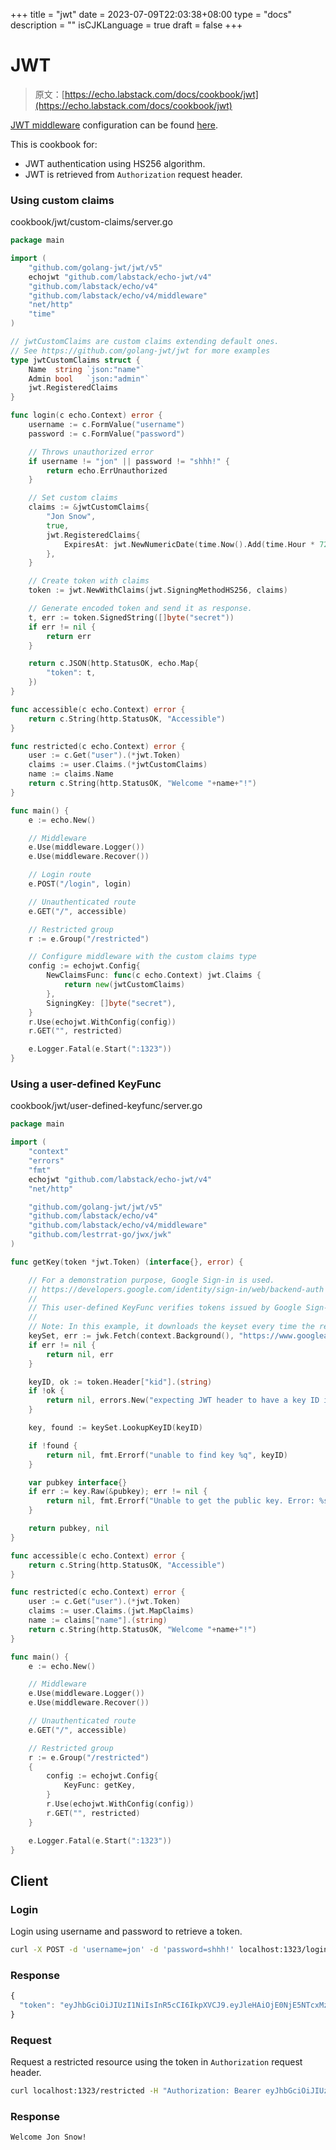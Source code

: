 +++
title = "jwt"
date = 2023-07-09T22:03:38+08:00
type = "docs"
description = ""
isCJKLanguage = true
draft = false
+++

# JWT

> 原文：[https://echo.labstack.com/docs/cookbook/jwt](https://echo.labstack.com/docs/cookbook/jwt)

[JWT middleware](https://echo.labstack.com/docs/middleware/jwt) configuration can be found [here](https://echo.labstack.com/docs/middleware/jwt#configuration).

This is cookbook for:

- JWT authentication using HS256 algorithm.
- JWT is retrieved from `Authorization` request header.

### Using custom claims

cookbook/jwt/custom-claims/server.go

```go
package main

import (
	"github.com/golang-jwt/jwt/v5"
	echojwt "github.com/labstack/echo-jwt/v4"
	"github.com/labstack/echo/v4"
	"github.com/labstack/echo/v4/middleware"
	"net/http"
	"time"
)

// jwtCustomClaims are custom claims extending default ones.
// See https://github.com/golang-jwt/jwt for more examples
type jwtCustomClaims struct {
	Name  string `json:"name"`
	Admin bool   `json:"admin"`
	jwt.RegisteredClaims
}

func login(c echo.Context) error {
	username := c.FormValue("username")
	password := c.FormValue("password")

	// Throws unauthorized error
	if username != "jon" || password != "shhh!" {
		return echo.ErrUnauthorized
	}

	// Set custom claims
	claims := &jwtCustomClaims{
		"Jon Snow",
		true,
		jwt.RegisteredClaims{
			ExpiresAt: jwt.NewNumericDate(time.Now().Add(time.Hour * 72)),
		},
	}

	// Create token with claims
	token := jwt.NewWithClaims(jwt.SigningMethodHS256, claims)

	// Generate encoded token and send it as response.
	t, err := token.SignedString([]byte("secret"))
	if err != nil {
		return err
	}

	return c.JSON(http.StatusOK, echo.Map{
		"token": t,
	})
}

func accessible(c echo.Context) error {
	return c.String(http.StatusOK, "Accessible")
}

func restricted(c echo.Context) error {
	user := c.Get("user").(*jwt.Token)
	claims := user.Claims.(*jwtCustomClaims)
	name := claims.Name
	return c.String(http.StatusOK, "Welcome "+name+"!")
}

func main() {
	e := echo.New()

	// Middleware
	e.Use(middleware.Logger())
	e.Use(middleware.Recover())

	// Login route
	e.POST("/login", login)

	// Unauthenticated route
	e.GET("/", accessible)

	// Restricted group
	r := e.Group("/restricted")

	// Configure middleware with the custom claims type
	config := echojwt.Config{
		NewClaimsFunc: func(c echo.Context) jwt.Claims {
			return new(jwtCustomClaims)
		},
		SigningKey: []byte("secret"),
	}
	r.Use(echojwt.WithConfig(config))
	r.GET("", restricted)

	e.Logger.Fatal(e.Start(":1323"))
}
```



### Using a user-defined KeyFunc

cookbook/jwt/user-defined-keyfunc/server.go

```go
package main

import (
	"context"
	"errors"
	"fmt"
	echojwt "github.com/labstack/echo-jwt/v4"
	"net/http"

	"github.com/golang-jwt/jwt/v5"
	"github.com/labstack/echo/v4"
	"github.com/labstack/echo/v4/middleware"
	"github.com/lestrrat-go/jwx/jwk"
)

func getKey(token *jwt.Token) (interface{}, error) {

	// For a demonstration purpose, Google Sign-in is used.
	// https://developers.google.com/identity/sign-in/web/backend-auth
	//
	// This user-defined KeyFunc verifies tokens issued by Google Sign-In.
	//
	// Note: In this example, it downloads the keyset every time the restricted route is accessed.
	keySet, err := jwk.Fetch(context.Background(), "https://www.googleapis.com/oauth2/v3/certs")
	if err != nil {
		return nil, err
	}

	keyID, ok := token.Header["kid"].(string)
	if !ok {
		return nil, errors.New("expecting JWT header to have a key ID in the kid field")
	}

	key, found := keySet.LookupKeyID(keyID)

	if !found {
		return nil, fmt.Errorf("unable to find key %q", keyID)
	}

	var pubkey interface{}
	if err := key.Raw(&pubkey); err != nil {
		return nil, fmt.Errorf("Unable to get the public key. Error: %s", err.Error())
	}

	return pubkey, nil
}

func accessible(c echo.Context) error {
	return c.String(http.StatusOK, "Accessible")
}

func restricted(c echo.Context) error {
	user := c.Get("user").(*jwt.Token)
	claims := user.Claims.(jwt.MapClaims)
	name := claims["name"].(string)
	return c.String(http.StatusOK, "Welcome "+name+"!")
}

func main() {
	e := echo.New()

	// Middleware
	e.Use(middleware.Logger())
	e.Use(middleware.Recover())

	// Unauthenticated route
	e.GET("/", accessible)

	// Restricted group
	r := e.Group("/restricted")
	{
		config := echojwt.Config{
			KeyFunc: getKey,
		}
		r.Use(echojwt.WithConfig(config))
		r.GET("", restricted)
	}

	e.Logger.Fatal(e.Start(":1323"))
}
```



## Client

### Login

Login using username and password to retrieve a token.

```sh
curl -X POST -d 'username=jon' -d 'password=shhh!' localhost:1323/login
```



### Response

```js
{
  "token": "eyJhbGciOiJIUzI1NiIsInR5cCI6IkpXVCJ9.eyJleHAiOjE0NjE5NTcxMzZ9.RB3arc4-OyzASAaUhC2W3ReWaXAt_z2Fd3BN4aWTgEY"
}
```



### Request

Request a restricted resource using the token in `Authorization` request header.

```sh
curl localhost:1323/restricted -H "Authorization: Bearer eyJhbGciOiJIUzI1NiIsInR5cCI6IkpXVCJ9.eyJleHAiOjE0NjE5NTcxMzZ9.RB3arc4-OyzASAaUhC2W3ReWaXAt_z2Fd3BN4aWTgEY"
```



### Response

```sh
Welcome Jon Snow!
```